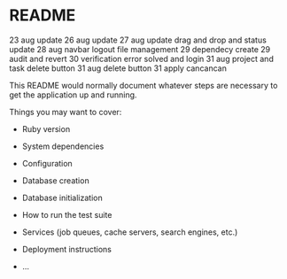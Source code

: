 # README

23 aug update
26 aug update
27 aug update  drag and drop and status update
28 aug navbar logout file management
29 dependecy create
29 audit and revert
30 verification error solved  and login 
31 aug project and task delete button
31 aug delete button
31 apply cancancan

This README would normally document whatever steps are necessary to get the
application up and running.

Things you may want to cover:

* Ruby version

* System dependencies

* Configuration

* Database creation

* Database initialization

* How to run the test suite

* Services (job queues, cache servers, search engines, etc.)

* Deployment instructions

* ...

